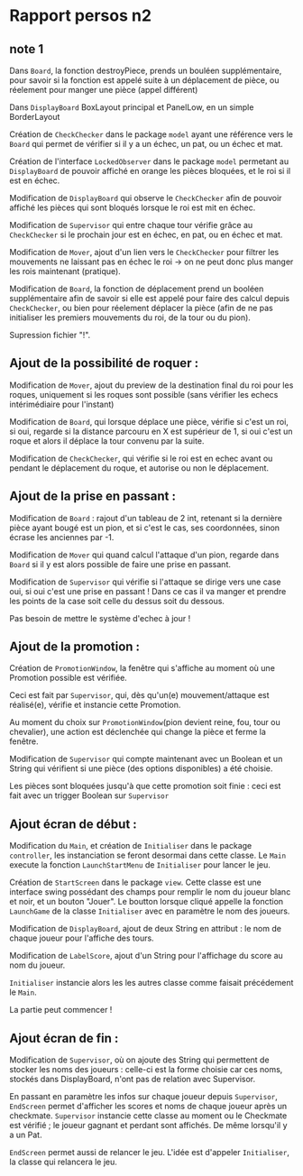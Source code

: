 # Rapport persos n2

## note 1

Dans `Board`, la fonction destroyPiece, prends un bouléen supplémentaire, pour savoir si la fonction est appelé suite à un déplacement de pièce, ou réelement pour manger une pièce (appel différent)

Dans `DisplayBoard` BoxLayout principal et PanelLow, en un simple BorderLayout

Création de `CheckChecker` dans le package `model` ayant une référence vers le `Board` qui permet de vérifier si il y a un échec, un pat, ou un échec et mat.

Création de l'interface `LockedObserver` dans le package `model` permetant au `DisplayBoard` de pouvoir affiché en orange les pièces bloquées, et le roi si il est en échec.

Modification de `DisplayBoard` qui observe le `CheckChecker` afin de pouvoir affiché les pièces qui sont bloqués lorsque le roi est mit en échec.

Modification de `Supervisor` qui entre chaque tour vérifie grâce au `CheckChecker` si le prochain jour est en échec, en pat, ou en échec et mat.

Modification de `Mover`, ajout d'un lien vers le `CheckChecker` pour filtrer les mouvements ne laissant pas en échec le roi -> on ne peut donc plus manger les rois maintenant (pratique).

Modification de `Board`, la fonction de déplacement prend un booléen supplémentaire afin de savoir si elle est appelé pour faire des calcul depuis `CheckChecker`, ou bien pour réelement déplacer la pièce (afin de ne pas initialiser les premiers mouvements du roi, de la tour ou du pion).

Supression fichier "!".

## Ajout de la possibilité de roquer :

Modification de `Mover`, ajout du preview de la destination final du roi pour les roques, uniquement si les roques sont possible (sans vérifier les echecs intérimédiaire pour l'instant)

Modification de `Board`, qui lorsque déplace une pièce, vérifie si c'est un roi, si oui, regarde si la distance parcouru en X est supérieur de 1, si oui c'est un roque et alors il déplace la tour convenu par la suite.

Modification de `CheckChecker`, qui vérifie si le roi est en echec avant ou pendant le déplacement du roque, et autorise ou non le déplacement.

## Ajout de la prise en passant :

Modification de `Board` : rajout d'un tableau de 2 int, retenant si la dernière pièce ayant bougé est un pion, et si c'est le cas, ses coordonnées, sinon écrase les anciennes par -1.

Modification de `Mover` qui quand calcul l'attaque d'un pion, regarde dans `Board` si il y est alors possible de faire une prise en passant.

Modification de `Supervisor` qui vérifie si l'attaque se dirige vers une case oui, si oui c'est une prise en passant ! Dans ce cas il va manger et prendre les points de la case soit celle du dessus soit du dessous.

Pas besoin de mettre le système d'echec à jour !

## Ajout de la promotion :

Création de `PromotionWindow`, la fenêtre qui s'affiche au moment où une Promotion possible est vérifiée.

Ceci est fait par `Supervisor`, qui, dès qu'un(e) mouvement/attaque est réalisé(e), vérifie et instancie cette Promotion.

Au moment du choix sur `PromotionWindow`(pion devient reine, fou, tour ou chevalier), une action est déclenchée qui change la pièce et ferme la fenêtre.

Modification de `Supervisor` qui compte maintenant avec un Boolean et un String qui vérifient si une pièce (des options disponibles) a été choisie.

Les pièces sont bloquées jusqu'à que cette promotion soit finie : ceci est fait avec un trigger Boolean sur `Supervisor`

## Ajout écran de début :

Modification du `Main`, et création de `Initialiser` dans le package `controller`, les instanciation se feront desormai dans cette classe. Le `Main` execute la fonction `LaunchStartMenu` de `Initialiser` pour lancer le jeu.

Création de `StartScreen` dans le package `view`. Cette classe est une interface swing possédant des champs pour remplir le nom du joueur blanc et noir, et un bouton "Jouer".
Le boutton lorsque cliqué appelle la fonction `LaunchGame` de la classe `Initialiser` avec en paramètre le nom des joueurs.

Modification de `DisplayBoard`, ajout de deux String en attribut : le nom de chaque joueur pour l'affiche des tours.

Modification de `LabelScore`, ajout d'un String pour l'affichage du score au nom du joueur.

`Initialiser` instancie alors les les autres classe comme faisait précédement le `Main`.

La partie peut commencer !

## Ajout écran de fin :

Modification de `Supervisor`, où on ajoute des String qui permettent de stocker les noms des joueurs : celle-ci est la forme choisie car ces noms, stockés dans DisplayBoard, n'ont pas de relation avec Supervisor.

En passant en paramètre les infos sur chaque joueur depuis `Supervisor`, `EndScreen` permet d'afficher les scores et noms de chaque joueur après un checkmate.
`Supervisor` instancie cette classe au moment ou le Checkmate est vérifié ; le joueur gagnant et perdant sont affichés.
De même lorsqu'il y a un Pat.

`EndScreen` permet aussi de relancer le jeu.
L'idée est d'appeler `Initialiser`, la classe qui relancera le jeu.
